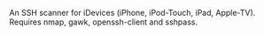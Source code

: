 An SSH scanner for iDevices (iPhone, iPod-Touch, iPad, Apple-TV).
Requires nmap, gawk, openssh-client and sshpass.